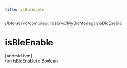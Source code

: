 ```yaml
---
title: isBleEnable
---
```

//[ble-servo](../../../index.html)/[com.xiaor.libservo](../index.html)/[MyBleManager](index.html)/[isBleEnable](is-ble-enable.html)



# isBleEnable



[androidJvm]\
fun [isBleEnable](is-ble-enable.html)(): [Boolean](https://kotlinlang.org/api/latest/jvm/stdlib/kotlin/-boolean/index.html)




